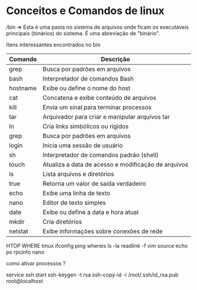 # Conceitos e Comandos de linux

/bin  => Esta é uma pasta no sistema de arquivos onde ficam os executáveis principais (binários) do sistema. É uma abreviação de "binário". 

Itens interessantes encontrados no bin

| Comando  | Descrição                                   |
|----------|---------------------------------------------|
| grep     | Busca por padrões em arquivos               |
| bash     | Interpretador de comandos Bash              |
| hostname | Exibe ou define o nome do host              |
| cat      | Concatena e exibe conteúdo de arquivos      |
| kill     | Envia um sinal para terminar processos      |
| tar      | Arquivador para criar e manipular arquivos tar   |
| ln       | Cria links simbólicos ou rígidos            |
| grep     | Busca por padrões em arquivos               |
| login    | Inicia uma sessão de usuário                |
| sh       | Interpretador de comandos padrão (shell)    |
| touch    | Atualiza a data de acesso e modificação de arquivos   |
| ls       | Lista arquivos e diretórios                 |
| true     | Retorna um valor de saída verdadeiro         |
| echo     | Exibe uma linha de texto                    |
| nano     | Editor de texto simples                     |
| date     | Exibe ou define a data e hora atual         |
| mkdir    | Cria diretórios                             |
| netstat  | Exibe informações sobre conexões de rede    |


HTOP
WHERE
tmux
ifconfig
ping
whereis
ls -la
readlink -f
vim
source
echo
ps
rpcinfo
nano

como ativar processos ?


service ssh start
ssh-keygen -t rsa
ssh-copy-id -i /root/.ssh/id_rsa.pub root@localhost


